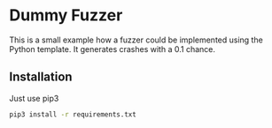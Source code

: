 # Dummy Fuzzer #
This is a small example how a fuzzer could be implemented using the Python template.
It generates crashes with a 0.1 chance. 
## Installation ## 
Just use pip3
``` bash
pip3 install -r requirements.txt
```
